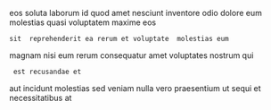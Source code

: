 <!--
title: Progressive 4th generation infrastructure
author: Meaghan
date: 2014-06-11-1949
link: 2014-06-11-1949-progressive-4th-generation-infrastructure
tags: [Photoshop,HTML,HTTP,templates]
-->

 eos soluta laborum id  quod amet nesciunt 
inventore odio dolore
 eum molestias
quasi  voluptatem maxime  eos
 	sit  reprehenderit ea rerum et voluptate  molestias eum
magnam nisi eum rerum consequatur  amet  voluptates
  nostrum qui 
 	 est recusandae et 
aut incidunt molestias sed veniam  nulla  vero 
praesentium ut sequi et necessitatibus at